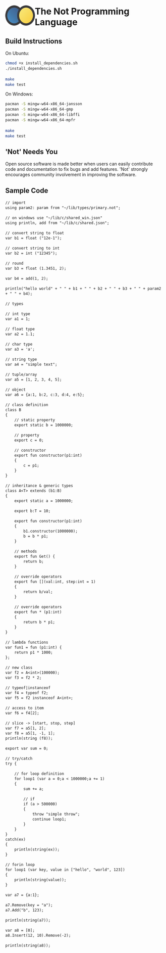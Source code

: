 # <div><div style="display: table-row;"><div style="vertical-align: middle;display: table-cell;"><img src="assets/logo-base.png" alt="not logo" height="64"></div><div style="vertical-align: middle;display: table-cell;">The Not Programming Language</div></div></div> 

## Build Instructions
On Ubuntu:
```sh
chmod +x install_dependencies.sh
./install_dependencies.sh

make
make test
```

On Windows:
```sh
pacman -S mingw-w64-x86_64-jansson
pacman -S mingw-w64-x86_64-gmp
pacman -S mingw-w64-x86_64-libffi
pacman -S mingw-w64-x86_64-mpfr

make
make test
```

## 'Not' Needs You
Open source software is made better when users can easily contribute code and documentation to fix bugs and add features. 'Not' strongly encourages community involvement in improving the software.

## Sample Code
```not
// import
using param2: param from "~/lib/types/primary.not";

// on windows use "~/lib/c/shared_win.json"
using println, add from "~/lib/c/shared.json";

// convert string to float
var b1 = float ("12e-1");

// convert string to int
var b2 = int ("12345");

// round
var b3 = float (1.3451, 2);

var b4 = add(1, 2);

println("hello world" + " " + b1 + " " + b2 + " " + b3 + " " + param2 + " " + b4);

// types

// int type
var a1 = 1;

// float type
var a2 = 1.1;

// char type
var a3 = 'a';

// string type
var a4 = "simple text";

// tuple/array
var a5 = [1, 2, 3, 4, 5];

// object
var a6 = {a:1, b:2, c:3, d:4, e:5};

// class definition
class B
{
	// static property
	export static b = 1000000;

	// property
	export c = 0;

	// constructor
	export fun constructor(p1:int)
	{
		c = p1;
	}
}

// inheritance & generic types
class A<T> extends (b1:B)
{
	export static a = 1000000;

	export b:T = 10;

	export fun constructor(p1:int)
	{
		b1.constructor(1000000);
		b = b * p1;
	}

	// methods
	export fun Get() {
		return b;
	}

	// override operators
	export fun [](val:int, step:int = 1)
	{
		return b/val;
	}

	// override operators
	export fun * (p1:int)
	{
		return b * p1;
	}
}

// lambda functions
var fun1 = fun (p1:int) {
	return p1 * 1000;
};

// new class
var f2 = A<int>(100000);
var f3 = f2 * 2;

// typeof|instanceof
var f4 = typeof f2;
var f5 = f2 instanceof A<int>;

// access to item
var f6 = f4[2];

// slice -> [start, stop, step]
var f7 = a5[1, 2]; 
var f8 = a5[1, -1, 1];
println(string (f8));

export var sum = 0;

// try/catch
try {

	// for loop definition
	for loop1 (var a = 0;a < 1000000;a += 1)
	{
		sum += a;

		// if
		if (a > 500000)
		{
			throw "simple throw";
			continue loop1;
		}
	}
}
catch(ex)
{
	println(string(ex));
}

// forin loop
for loop1 (var key, value in ["hello", "world", 123])
{
	println(string(value));
}

var a7 = {a:1};

a7.Remove(key = "a");
a7.Add("b", 123);

println(string(a7));

var a8 = [0];
a8.Insert(12, 10).Remove(-2);

println(string(a8));

```

